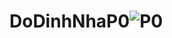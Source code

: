 # DoDinhNhaP0![P0](https://user-images.githubusercontent.com/101342941/157686720-88fe8286-70ad-4597-b6bc-a0d146ba87d1.png)
